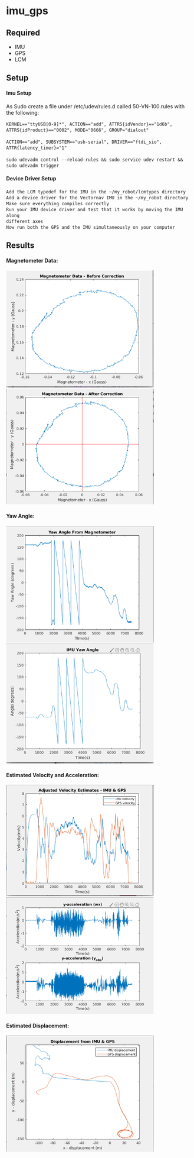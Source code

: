 # imu_gps


## Required 
* IMU
* GPS
* LCM

## Setup

#### Imu Setup 

As Sudo create a file under /etc/udev/rules.d called 50-VN-100.rules with the following:
```
KERNEL=="ttyUSB[0-9]*", ACTION=="add", ATTRS{idVendor}=="1d6b",
ATTRS{idProduct}=="0002", MODE="0666", GROUP="dialout"

ACTION=="add", SUBSYSTEM=="usb-serial", DRIVER=="ftdi_sio",
ATTR{latency_timer}="1"

sudo udevadm control --reload-rules && sudo service udev restart &&
sudo udevadm trigger
```

#### Device Driver Setup
```
Add the LCM typedef for the IMU in the ~/my_robot/lcmtypes directory
Add a device driver for the Vectornav IMU in the ~/my_robot directory
Make sure everything compiles correctly
Run your IMU device driver and test that it works by moving the IMU along
different axes
Now run both the GPS and the IMU simultaneously on your computer
```

## Results

#### Magnetometer Data:
<img src="output/magnetometer_data_before.png" alt="final" width="400"/> <img src="output/magnetometer_data.png" alt="final" width="400"/>

#### Yaw Angle:
<img src="output/yaw_angle_magnetometer.png" alt="final" width="400"/> <img src="output/yaw_angle_imu.png" alt="final" width="400"/>

#### Estimated Velocity and Acceleration:
<img src="output/velocity_estimates.png" alt="final" width="400"/> <img src="output/acc_estimates.png" alt="final" width="400"/>


#### Estimated Displacement:
<img src="output/displacement_estimates.png" alt="final" width="400"/>
